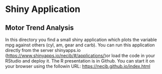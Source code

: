 # Shiny Application 
## Motor Trend Analysis

In this directory you find a small shiny application which plots the variable mpg against others (cyl, am, gear and carb).
You can run this application directly  from the server shinyapps.io (https://www.shinyapps.io/necib/#/applications/)or load the code in your RStudio and deploy it.
The R presentation is in Github. You can start it on your browser using the followin URL: https://necib.github.io/index.html
